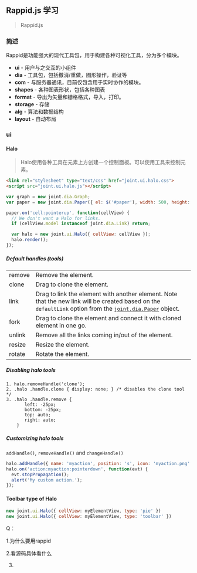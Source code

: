 ## Rappid.js 学习

> Rappid.js

### 简述

Rappid是功能强大的现代工具包，用于构建各种可视化工具，分为多个模块。

- **ui** - 用户与之交互的小组件
- **dia** - 工具包，包括撤消/重做，图形操作，验证等
- **com** - 与服务器通讯，目前仅包含用于实时协作的模块。
- **shapes** - 各种图表形状，包括各种图表
- **format** - 导出为矢量和栅格格式，导入，打印。
- **storage** - 存储
- **alg** - 算法和数据结构
- **layout** - 自动布局



### ui

#### Halo

> Halo使用各种工具在元素上方创建一个控制面板。可以使用工具来控制元素。

```html
<link rel="stylesheet" type="text/css" href="joint.ui.halo.css">
<script src="joint.ui.halo.js"></script>
```

```javascript
var graph = new joint.dia.Graph;
var paper = new joint.dia.Paper({ el: $('#paper'), width: 500, height: 500, model: graph });

paper.on('cell:pointerup', function(cellView) {
  // We don't want a Halo for links.
  if (cellView.model instanceof joint.dia.Link) return;

  var halo = new joint.ui.Halo({ cellView: cellView });
  halo.render();
});
```

##### Default handles (tools)

|  |                                          |
| :----- | ------------------------------------------------------------ |
| remove | Remove the element.                                          |
| clone  | Drag to clone the element.                                   |
| link   | Drag to link the element with another element. Note that the new link will be created based on the `defaultLink` option from the [`joint.dia.Paper`](https://resources.jointjs.com/docs/JointJS#dia.Paper) object. |
| fork   | Drag to clone the element and connect it with cloned element in one go. |
| unlink | Remove all the links coming in/out of the element.           |
| resize | Resize the element.                                          |
| rotate | Rotate the element.                                          |

##### Disabling halo tools

```
1. halo.removeHandle('clone');
2. .halo .handle.clone { display: none; } /* disables the clone tool */
3. .halo .handle.remove {
       left: -25px;
       bottom: -25px;
       top: auto;
       right: auto;
    }
```

##### Customizing halo tools

 `addHandle()`, `removeHandle()` and `changeHandle()`

```javascript
halo.addHandle({ name: 'myaction', position: 's', icon: 'myaction.png' });
halo.on('action:myaction:pointerdown', function(evt) {
  evt.stopPropagation();
  alert('My custom action.');
});
```

#### Toolbar type of Halo

```javascript
new joint.ui.Halo({ cellView: myElementView, type: 'pie' })
new joint.ui.Halo({ cellView: myElementView, type: 'toolbar' })
```









Q：

1.为什么要用rappid

2.看源码具体看什么

3.